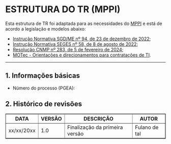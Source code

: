 # ESTRUTURA DO TR (MPPI)

Esta estrutura de TR foi adaptada para as necessidades do [MPPI](https://www.mppi.mp.br) e está de acordo a legislação e modelos abaixo:

- [Instrução Normativa SGD/ME nº 94, de 23 de dezembro de 2022](https://www.gov.br/governodigital/pt-br/contratacoes-de-tic/instrucao-normativa-sgd-me-no-94-de-23-de-dezembro-de-2022);
- [Instrução Normativa SEGES nº 58, de 8 de agosto de 2022](https://www.gov.br/compras/pt-br/acesso-a-informacao/legislacao/instrucoes-normativas/instrucao-normativa-seges-no-58-de-8-de-agosto-de-2022);
- [Resolução CNMP nº 283, de 5 de fevereiro de 2024](https://www.cnmp.mp.br/portal/images/CALJ/resolucoes/Resolucao-n-283.pdf);
- [MOTec - Orientações e direcionamentos para contratações de TI](https://www.cnmp.mp.br/portal/publicacoes/18018-motec-orientacoes-e-direcionamentos-para-contratacoes-de-ti).

___

## 1. Informações básicas

- Número do processo (PGEA):

## 2. Histórico de revisões

<table border=\"1\">
    <tr>
        <th align=\"center\">DATA</th>
        <th align=\"center\">VERSÃO</th>
        <th align=\"center\">DESCRIÇÃO</th>
        <th align=\"center\">AUTOR</th>
    </tr>
    <tr>
        <td align=\"center\">xx/xx/20xx</td>
        <td align=\"center\">1.0</td>
        <td align=\"center\">Finalização da primeira versão</td>
        <td align=\"center\">Fulano de tal</td>
    </tr>
</table>

